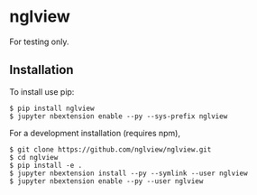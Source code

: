nglview
=======

For testing only.

Installation
------------

To install use pip:

    $ pip install nglview
    $ jupyter nbextension enable --py --sys-prefix nglview


For a development installation (requires npm),

    $ git clone https://github.com/nglview/nglview.git
    $ cd nglview
    $ pip install -e .
    $ jupyter nbextension install --py --symlink --user nglview
    $ jupyter nbextension enable --py --user nglview
